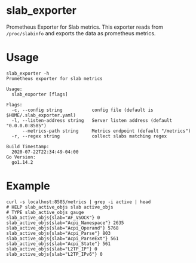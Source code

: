 # slab_exporter
Prometheus Exporter for Slab metrics. This exporter reads from `/proc/slabinfo`
and exports the data as prometheus metrics.

# Usage
```
slab_exporter -h
Prometheus exporter for slab metrics

Usage:
  slab_exporter [flags]

Flags:
  -c, --config string           config file (default is $HOME/.slab_exporter.yaml)
  -l, --listen-address string   Server listen address (default "0.0.0.0:8585")
      --metrics-path string     Metrics endpoint (default "/metrics")
  -r, --regex string            collect slabs matching regex

Build Timestamp:
  2020-07-22T22:34:49-04:00
Go Version:
  go1.14.2
```

# Example

```
curl -s localhost:8585/metrics | grep -i active | head
# HELP slab_active_objs slab active_objs
# TYPE slab_active_objs gauge
slab_active_objs{slab="AF_VSOCK"} 0
slab_active_objs{slab="Acpi_Namespace"} 2635
slab_active_objs{slab="Acpi_Operand"} 5768
slab_active_objs{slab="Acpi_Parse"} 803
slab_active_objs{slab="Acpi_ParseExt"} 561
slab_active_objs{slab="Acpi_State"} 561
slab_active_objs{slab="L2TP_IP"} 0
slab_active_objs{slab="L2TP_IPv6"} 0
```
